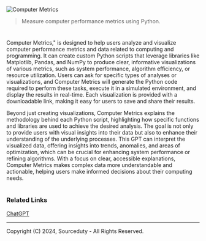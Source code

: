 ![Computer Metrics](https://github.com/user-attachments/assets/5a5be1bd-1b78-43aa-adef-44e581c998f0)

> Measure computer performance metrics using Python.
#

Computer Metrics," is designed to help users analyze and visualize computer performance metrics and data related to computing and programming. It can create custom Python scripts that leverage libraries like Matplotlib, Pandas, and NumPy to produce clear, informative visualizations of various metrics, such as system performance, algorithm efficiency, or resource utilization. Users can ask for specific types of analyses or visualizations, and Computer Metrics will generate the Python code required to perform these tasks, execute it in a simulated environment, and display the results in real-time. Each visualization is provided with a downloadable link, making it easy for users to save and share their results.

Beyond just creating visualizations, Computer Metrics explains the methodology behind each Python script, highlighting how specific functions and libraries are used to achieve the desired analysis. The goal is not only to provide users with visual insights into their data but also to enhance their understanding of the underlying processes. This GPT can interpret the visualized data, offering insights into trends, anomalies, and areas of optimization, which can be crucial for enhancing system performance or refining algorithms. With a focus on clear, accessible explanations, Computer Metrics makes complex data more understandable and actionable, helping users make informed decisions about their computing needs.

#
### Related Links

[ChatGPT](https://github.com/sourceduty/ChatGPT)

***
Copyright (C) 2024, Sourceduty - All Rights Reserved.
